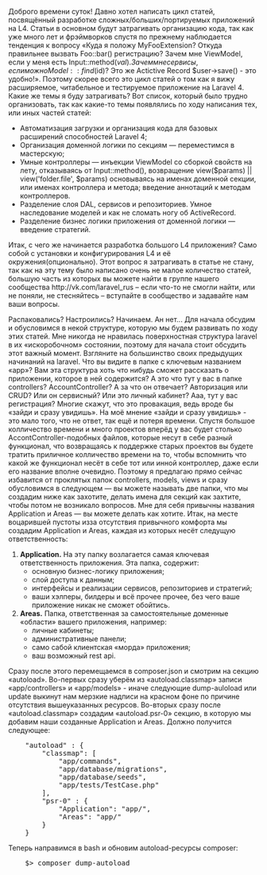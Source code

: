 Доброго времени суток! Давно хотел написать цикл статей, посвящённый разработке сложных/больших/портируемых приложений на L4. Статьи в основном будут затрагивать организацию кода, так как уже много лет и фрэймворков спустя по прежнему наблюдается тенденция к вопросу «Куда я положу MyFooExtension? Откуда правильнее вызвать Foo::bar() регистрацию? Зачем мне ViewModel, если у меня есть Input::method($val). Зачем мне сервисы, если можно Model::find($id)? Это же Actictive Record $user->save() - это удобно!». Поэтому скорее всего это цикл статей о том как я вижу расширяемое, читабельное и тестируемое приложение на Laravel 4. 
Какие же темы я буду затрагивать? Вот список, который было трудно организовать, так как какие-то темы появлялись по ходу написания тех, или иных частей статей:
<ul>
<li>Автоматизация загрузки и организация кода для базовых расширений способностей Laravel 4;</li>
<li>Организация доменной логики по секциям — переместимся в мастерскую;</li>
<li>Умные контроллеры — инъекции ViewModel со сборкой свойств на лету, отказываясь от Input::method(), возвращение view($params) || view('folder.file', $params) основываясь на именах доменной секции, или именах контроллера и метода; введение аннотаций к методам контроллеров.</li>
<li>Разделение слоя DAL, сервисов и репозиториев. Умное наследование моделей и как не сломать ногу об ActiveRecord.</li>
<li>Разделение бизнес логики приложения от доменной логики — введение стратегий.  </li>
</ul>
Итак, с чего же начинается разработка большого L4 приложения? Само собой с установки и конфигурирования L4 и её окружения(опционально). Этот вопрос я затрагивать в статье не стану, так как на эту тему было написано очень не малое количество статей, большую часть из которых вы можете найти в группе нашего сообщества http://vk.com/laravel_rus – если что-то не смогли найти, или не поняли, не стесняйтесь – вступайте в сообщество и задавайте нам ваши вопросы.

Распаковались? Настроились? Начинаем. Ан нет... Для начала обсудим и обусловимся в некой структуре, которую мы будем развивать по ходу этих статей. 
Мне никогда не нравилась поверхностная структура laravel в их «искоробочном» состоянии, поэтому для начала стоит обсудить этот важный момент. Взгляните на большинство своих предыдущих начинаний на laravel. Что вы видите в папке с ключевым названием «app»?  Вам эта структура хоть что нибудь сможет рассказать о приложении, которое в ней содержится? А это что тут у вас в папке controllers? AccountController? А за что он отвечает? Авторизация или CRUD? Или он сервисный? Или это личный кабинет? Ааа, тут у вас регистрация?
Многие скажут, что это провакация, ведь вроде бы «зайди и сразу увидишь». На моё мнение «зайди и сразу увидишь» - это мало того, что не ответ, так ещё и потеря времени. Спустя большое колличество времени и много проектов вперёд у вас будет столько AccontController-подобных файлов, которые несут в себе разный функционал, что возвращаясь к поддержке старых проектов вы будете тратить приличное колличество времени на то, чтобы вспомнить что какой же функционал несёт в себе тот или инной контроллер, даже если его название вполне очевидно. Поэтому я предлагаю прямо сейчас избавится от проклятых папок controllers, models, views и сразу обусловимся в следующем — вы можете называть две папки, что мы создадим ниже как захотите, делать имена для секций как захтите, чтобы потом не возникало вопросов. Мне для себя привычны названия Application и Areas — вы можете делать как хотите. 
Итак, на месте воцарившей пустоты изза отсутствия привычного комфорта мы создадим Application и Areas, каждая из которых несёт следущую ответственность:
<br />
<ol>
	<li>
		<strong>Application.</strong> На эту папку возлагается самая ключевая ответственность приложения. Эта папка, содержит:
		<ul>
			<li>основную бизнес-логику приложения;</li>
			<li>слой доступа к данным;</li>
			<li>интерфейсы и реализации сервисов, репозиториев и стратегий;</li>
			<li>ваши хэлперы, билдеры и всё прочее прочее, без чего ваше приложение никак не сможет обойтись.</li>
		</ul>
	</li>
	<li>
		<strong>Areas.</strong> Папка, ответственная за самостоятельные доменные «области» вашего приложения, например:
		<ul>
			<li>личные кабинеты;</li>
			<li>административные панели;</li>
			<li>само сабой клиентская «морда» приложения;</li>
			<li>ваш возможный rest api.</li>
		</ul>
	</li>
</ol>

Сразу после этого перемещаемся в composer.json и смотрим на секцию «autoload». Во-первых сразу уберём из «autoload.classmap» записи «app/controllers» и «app/models» - иначе следующие dump-auloload или update выкинут нам мерзкие надписи на красном фоне по причине отсутствия вышеуказанных ресурсов. Во-вторых сразу после «autoload.classmap» создадим «autoload.psr-0» секцию, в которую мы добавим наши созданные Application и Areas. Должно получится следующее:
<pre>
	"autoload" : {
		"classmap": [
			"app/commands",
			"app/database/migrations",
			"app/database/seeds",
			"app/tests/TestCase.php"
		],
		"psr-0"	: {
  			"Application": "app/",
  			"Areas": "app/"
    	}
	}
</pre>

Теперь направимся в bash и обновим autoload-ресурсы composer:
<pre>
    $> composer dump-autoload
</pre>
